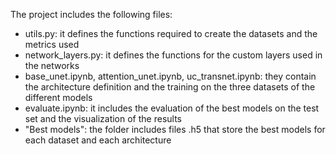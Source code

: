 The project includes the following files:

- utils.py: it defines the functions required to create the datasets and the metrics used
- network_layers.py: it defines the functions for the custom layers used in the networks
- base_unet.ipynb, attention_unet.ipynb, uc_transnet.ipynb: they contain the architecture definition and the training on the three datasets of the different models
- evaluate.ipynb: it includes the evaluation of the best models on the test set and the visualization of the results
- "Best models": the folder includes files .h5 that store the best models for each dataset and each architecture
